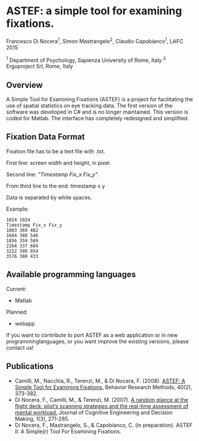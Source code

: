 # ASTEF: a simple tool for examining fixations.

Francesco Di Nocera<sup>1</sup>, Simon Mastrangelo<sup>2</sup>, Claudio Capobianco<sup>1</sup>, LAFC 2015

<sup>1</sup> Department of Psychology, Sapienza University of Rome, Italy
<sup>2</sup> Ergoproject Srl, Rome, Italy

## Overview
A Simple Tool for Examining Fixations (ASTEF) is a project for facilitating the use of spatial statistics on eye tracking data. The first version of the software was developed in C# and is no longer maintained. This version is coded for Matlab. The interface has completely redesigned and simplified.

## Fixation Data Format
Fixation file has to be a text file with .txt.

First line: screen width and height, in pixel.

Second line: *"Timestamp Fix_x Fix_y"*.

From third line to the end: timestamp x y

Data is separated by white spaces.

Example:
```
1024 1024
Timestamp Fix_x Fix_y
1083 369 482
1684 388 546
1856 359 589
2264 337 684
3212 340 854
3576 380 433
```

## Available programming languages

Current:
* Matlab

Planned:
* webapp

If you want to contribute to port ASTEF as a web application or in new programminglanguages, or you want improve the existing versions, please contact us!

## Publications
* Camilli, M., Nacchia, R., Terenzi, M., & Di Nocera, F. (2008). [ASTEF: A Simple Tool for Examining Fixations.][df1] Behavior Research Methods, 40(2), 373-382.
* Di Nocera, F., Camilli, M., & Terenzi, M. (2007). [A random glance at the flight deck: pilot’s scanning strategies and the real-time assessment of mental workload.][df2] Journal of Cognitive Engineering and Decision Making, 1(3), 271-285.
* Di Nocera, F., Mastrangelo, S., & Capobianco, C. (in preparation). ASTEF II: A Simple(r) Tool For Examining Fixations.

[df1]: http://link.springer.com/content/pdf/10.3758/BRM.40.2.373.pdf
[df2]: http://edm.sagepub.com/content/1/3/271.full.pdf
